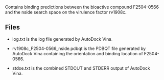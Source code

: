 Contains binding predictions between the bioactive compound F2504-0566 and the nside search space on the virulence factor rv1908c.

## Files

- log.txt is the log file generated by AutoDock Vina.

- rv1908c_F2504-0566_nside.pdbqt is the PDBQT file generated by AutoDock Vina containing the orientation and binding location of F2504-0566.

- stdoe.txt is the combined STDOUT and STDERR output of AutoDock Vina.

